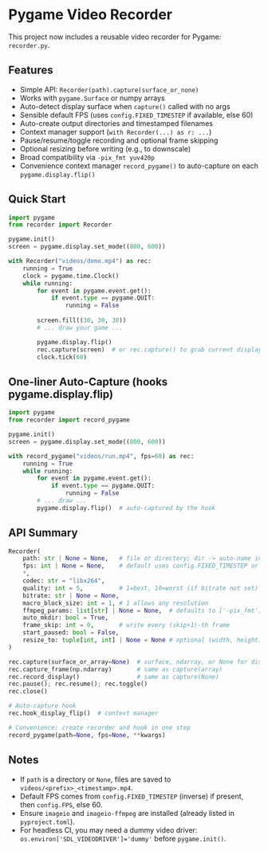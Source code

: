 # Pygame Video Recorder

This project now includes a reusable video recorder for Pygame: `recorder.py`.

## Features
- Simple API: `Recorder(path).capture(surface_or_none)`
- Works with `pygame.Surface` or numpy arrays
- Auto-detect display surface when `capture()` called with no args
- Sensible default FPS (uses `config.FIXED_TIMESTEP` if available, else 60)
- Auto-create output directories and timestamped filenames
- Context manager support (`with Recorder(...) as r: ...`)
- Pause/resume/toggle recording and optional frame skipping
- Optional resizing before writing (e.g., to downscale)
- Broad compatibility via `-pix_fmt yuv420p`
- Convenience context manager `record_pygame()` to auto-capture on each `pygame.display.flip()`

## Quick Start
```python
import pygame
from recorder import Recorder

pygame.init()
screen = pygame.display.set_mode((800, 600))

with Recorder("videos/demo.mp4") as rec:
    running = True
    clock = pygame.time.Clock()
    while running:
        for event in pygame.event.get():
            if event.type == pygame.QUIT:
                running = False
        
        screen.fill((30, 30, 30))
        # ... draw your game ...

        pygame.display.flip()
        rec.capture(screen)  # or rec.capture() to grab current display
        clock.tick(60)
```

## One-liner Auto-Capture (hooks pygame.display.flip)
```python
import pygame
from recorder import record_pygame

pygame.init()
screen = pygame.display.set_mode((800, 600))

with record_pygame("videos/run.mp4", fps=60) as rec:
    running = True
    while running:
        for event in pygame.event.get():
            if event.type == pygame.QUIT:
                running = False
        # ... draw ...
        pygame.display.flip()  # auto-captured by the hook
```

## API Summary
```python
Recorder(
    path: str | None = None,   # file or directory; dir -> auto-name inside
    fps: int | None = None,    # default uses config.FIXED_TIMESTEP or 60
    *,
    codec: str = "libx264",
    quality: int = 5,          # 1=best, 10=worst (if bitrate not set)
    bitrate: str | None = None,
    macro_block_size: int = 1, # 1 allows any resolution
    ffmpeg_params: list[str] | None = None,  # defaults to ['-pix_fmt','yuv420p']
    auto_mkdir: bool = True,
    frame_skip: int = 0,       # write every (skip+1)-th frame
    start_paused: bool = False,
    resize_to: tuple[int, int] | None = None # optional (width, height)
)

rec.capture(surface_or_array=None)  # surface, ndarray, or None for display
rec.capture_frame(np.ndarray)       # same as capture(array)
rec.record_display()                # same as capture(None)
rec.pause(); rec.resume(); rec.toggle()
rec.close()

# Auto-capture hook
rec.hook_display_flip()  # context manager

# Convenience: create recorder and hook in one step
record_pygame(path=None, fps=None, **kwargs)
```

## Notes
- If `path` is a directory or `None`, files are saved to `videos/<prefix>_<timestamp>.mp4`.
- Default FPS comes from `config.FIXED_TIMESTEP` (inverse) if present, then `config.FPS`, else 60.
- Ensure `imageio` and `imageio-ffmpeg` are installed (already listed in `pyproject.toml`).
- For headless CI, you may need a dummy video driver: `os.environ['SDL_VIDEODRIVER']='dummy'` before `pygame.init()`.